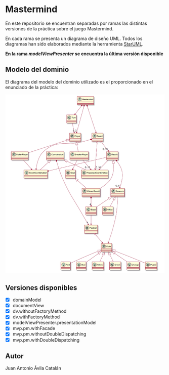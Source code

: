 # Mastermind
En este repositorio se encuentran separadas por ramas las distintas versiones de la práctica
sobre el juego Mastermind.

En cada rama se presenta un diagrama de diseño UML. Todos los diagramas han sido elaborados
mediante la herramienta <a href="http://staruml.io/">StarUML<a/>.

**En la rama _modelViewPresenter_ se encuentra la última versión disponible**

## Modelo del dominio

El diagrama del modelo del dominio utilizado es el proporcionado en el enunciado de la práctica:

![Domain model diagram](/domainModel.png?raw=true "Domain model diagram")

## Versiones disponibles

- [x] domainModel
- [x] documentView
- [x] dv.withoutFactoryMethod
- [x] dv.withFactoryMethod
- [x] modelViewPresenter.presentationModel
- [x] mvp.pm.withFacade
- [x] mvp.pm.withoutDoubleDispatching
- [x] mvp.pm.withDoubleDispatching

## Autor
Juan Antonio Ávila Catalán